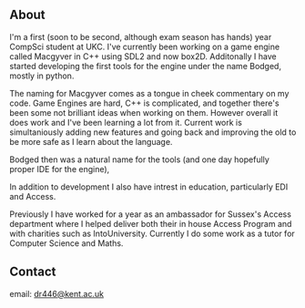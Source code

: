 ## About
I'm a first (soon to be second, although exam season has hands) year CompSci student at UKC. 
I've currently been working on a game engine called Macgyver in C++ using SDL2 and now box2D.
Additonally I have started developing the first tools for the engine under the name Bodged, mostly in python. 

The naming for Macgyver comes as a tongue in cheek commentary on my code. Game Engines are hard, C++ is complicated, and together there's been some not brilliant ideas when working on them.
However overall it does work and I've been learning a lot from it. Current work is simultaniously adding new features and going back and improving the old to be more safe as I learn
about the language.

Bodged then was a natural name for the tools (and one day hopefully proper IDE for the engine), 

In addition to development I also have intrest in education, particularly EDI and Access. 

Previously I have worked for a year as an ambassador for Sussex's Access department where I helped deliver both their in house Access Program and with charities such as IntoUniversity. 
Currently I do some work as a tutor for Computer Science and Maths.

## Contact
email: dr446@kent.ac.uk

